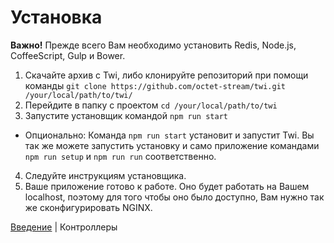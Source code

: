 # Установка

**Важно!** Прежде всего Вам необходимо установить
Redis, Node.js, CoffeeScript, Gulp и Bower.

1. Скачайте архив с Twi,
  либо клонируйте репозиторий при помощи команды
  `git clone https://github.com/octet-stream/twi.git /your/local/path/to/twi/`
2. Перейдите в папку с проектом `cd /your/local/path/to/twi`
3. Запустите установщик командой `npm run start`
  * Опционально: Команда `npm run start` установит и запустит Twi.
    Вы так же можете запустить установку и само приложение командами
    `npm run setup` и `npm run run` соответственно.
4. Следуйте инструкциям установщика.
5. Ваше приложение готово к работе.
  Оно будет работать на Вашем localhost,
  поэтому для того чтобы оно было доступно, Вам нужно так же сконфигурировать NGINX.

[Введение](introduction.md) | Контроллеры
